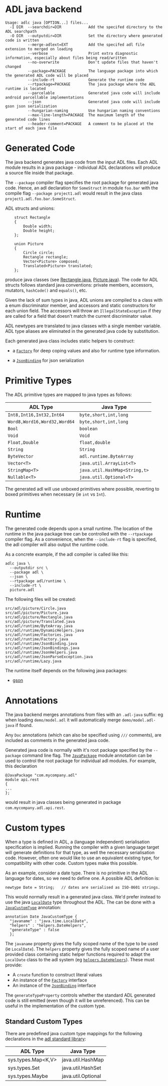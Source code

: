 # ADL java backend

```
Usage: adlc java [OPTION...] files...
  -I DIR  --searchdir=DIR            Add the specifed directory to the ADL searchpath
  -O DIR  --outputdir=DIR            Set the directory where generated code is written
          --merge-adlext=EXT         Add the specifed adl file extension to merged on loading
          --verbose                  Print extra diagnostic information, especially about files being read/written
          --no-overwrite             Don't update files that haven't changed
          --package=PACKAGE          The language package into which the generated ADL code will be placed
          --include-rt               Generate the runtime code
          --rtpackage=PACKAGE        The java package where the ADL runtime is located
          --parcelable               Generated java code will include android parcellable implementations
          --json                     Generated java code will include gson json serialization
          --hungarian-naming         Use hungarian naming conventions
          --max-line-length=PACKAGE  The maximum length of the generated code lines
          --header-comment=PACKAGE   A comment to be placed at the start of each java file
```

# Generated Code

The java backend generates java code from the input ADL files. Each
ADL module results in a java package - individual ADL declarations
will produce a source file inside that package.

The `--package` compiler flag specifies the root package for generated
java code. Hence, an adl declaration for `SomeStruct` in module
`foo.bar` with the compile flag `--package project1.adl` would result
in the java class `project1.adl.foo.bar.SomeStruct`.

ADL structs and unions:

```
    struct Rectangle
    {
        Double width;
        Double height;
    };

    union Picture
    {
        Circle circle;
        Rectangle rectangle;
        Vector<Picture> composed;
        Translated<Picture> translated;
    };
```

produce java classes (see [Rectangle.java][rect-java],
[Picture.java][pic-java]). The code for ADL structs follows standard
java conventions: private members, accessors, mutators, `hashCode()` and
`equals()`, etc.

Given the lack of sum types in java, ADL unions are compiled to a
class with a enum discriminator member, and accessors and static
constructors for each union field. The accessors will throw an
`IllegalStateException` if they are called for a field that doesn't
match the current discriminator value.

ADL newtypes are translated to java classes with a single member
variable. ADL type aliases are eliminated in the generated java code
by substitution.

Each generated java class includes static helpers to
construct:

* a [`Factory`][java-factory] for deep coping values and also
for runtime type information.

* a [`JsonBinding`][java-jsonbinding] for json serialization

# Primitive Types

The ADL primitive types are mapped to java types as follows:

| ADL Type                     | Java Type                     |
|------------------------------|-------------------------------|
| `Int8,Int16,Int32,Int64`     | `byte,short,int,long`         |
| `Word8,Word16,Word32,Word64` | `byte,short,int,long`         |
| `Bool`                       | `boolean`                     |
| `Void`                       | `Void`                        |
| `Float,Double`               | `float,double`                |
| `String`                     | `String`                      |
| `ByteVector`                 | `adl.runtime.ByteArray`       |
| `Vector<T>`                  | `java.util.ArrayList<T>`      |
| `StringMap<T>`               | `java.util.HashMap<String,t>` |
| `Nullable<T>`                | `java.util.Optional<T>`       |

The generated adl will use unboxed primitives where possible,
reverting to boxed primitives when necessary (ie `int` vs `Int`).


# Runtime

The generated code depends upon a small runtime. The location of the
runtime in the java package tree can be controlled with the
`--rtpackage` compiler flag. As a convenience, when the `--include-rt`
flag is specified, the adl compiler will also output the runtime code.

As a concrete example, if the adl compiler is called like this:

```
adlc java \
  --outputdir src \
  --package adl \
  --json \
  --rtpackage adl/runtime \
  --include-rt \
  picture.adl
```
The following files will be created:

```
src/adl/picture/Circle.java
src/adl/picture/Picture.java
src/adl/picture/Rectangle.java
src/adl/picture/Translated.java
src/adl/runtime/ByteArray.java
src/adl/runtime/DynamicHelpers.java
src/adl/runtime/Factories.java
src/adl/runtime/Factory.java
src/adl/runtime/JsonBinding.java
src/adl/runtime/JsonBindings.java
src/adl/runtime/JsonHelpers.java
src/adl/runtime/JsonParseException.java
src/adl/runtime/Lazy.java
```

The runtime itself depends on the following java packages:

* [gson](https://github.com/google/gson)

# Annotations

The java backend merges annotations from files with an `.adl-java`
suffix: eg when loading `demo/model.adl` it will automatically merge
`demo/model.adl-java` if found.

Any `Doc` annotations (which can also be specified using `///`
comments), are included as comments in the generated java code.

Generated java code is normally with it's root package specified by
the `--package` command line flag. The
[`JavaPackage`][java-annotations] module annotation can be used to
control the root package for individual adl modules. For example, this
declaration

```
@JavaPackage "com.mycompany.adl"
module api.rest
{
...
};
```

would result in java classes being generated in package
`com.mycompany.adl.api.rest`.

# Custom types

When a type is defined in ADL, a (language independent) serialisation
specification is implied. Running the compiler with a given language
target will generate definitions for that type, as well the necessary
serialisation code.  However, often one would like to use an
equivalent existing type, for compatibility with other code. Custom
types make this possible.

As an example, consider a date type. There is no primitive in the ADL
language for dates, so we need to define one. A possible ADL definition is:

```
newtype Date = String;   // dates are serialised as ISO-8601 strings.
```

This would normally result in a generated java class. We'd prefer
instead to use the java [`LocalDate`][java-localdate] type throughout
the ADL. The can be done with a [`JavaCustomType`][java-annotations]
annotation:

```
annotation Date JavaCustomType {
  "javaname" : "java.time.LocalDate",
  "helpers" : "helpers.DateHelpers",
  "generateType" : false
  };
```

The `javaname` property gives the fully scoped name of the type to be
used (ie `LocalDate`). The `helpers` property gives the fully scoped
name of a user provided class containing static helper functions
required to adapt the `LocalDate` class to the adl system (eg
[`helpers.DateHelpers`][java-datehelpers]). These must provide:

* A `create` function to construct literal values
* An instance of the [`Factory`][java-factory] interface
* An instance of the [`JsonBinding`][java-jsonbinding] interface

The `generateTypeProperty` controls whether the standard ADL generated
code is still emitted (even though it will be unreferenced). This can
be useful in the implementation of the custom type.

## Standard Custom Types

There are predefined java custom type mappings for the following
declarations in the [adl standard library][stdlib]:

| ADL Type           | Java Type          |
|--------------------|--------------------|
| sys.types.Map<K,V> | java.util.HashMap  |
| sys.types.Set<V>   | java.util.HashSet  |
| sys.types.Maybe<T> | java.util.Optional |

[rect-java]:../haskell/compiler/tests/demo1/java-output/adl/picture/Rectangle.java
[pic-java]:..//haskell/compiler/tests/demo1/java-output/adl/picture/Picture.java
[java-localdate]:https://docs.oracle.com/javase/8/docs/api/java/time/LocalDate.html
[java-annotations]:../haskell/compiler/lib/adl/adlc/config/java.adl
[java-datehelpers]:../haskell/compiler/tests/test4/input/java/helpers/DateHelpers.java
[java-factory]:../java/runtime/src/main/java/org/adl/runtime/Factory.java
[java-jsonbinding]:../java/runtime/src/main/java/org/adl/runtime/JsonBinding.java
[stdlib]:../adl/stdlib
